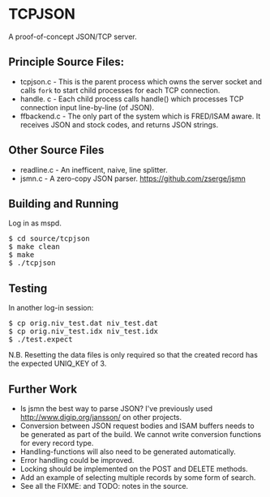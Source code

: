 # TCPJSON
A proof-of-concept JSON/TCP server.

## Principle Source Files:

- tcpjson.c   - This is the parent process which owns the server socket and calls `fork` to start child processes for each TCP connection.
- handle.  c  - Each child process calls handle() which processes TCP connection input line-by-line (of JSON).
- ffbackend.c - The only part of the system which is FRED/ISAM aware.  It receives JSON and stock codes, and returns JSON strings.

## Other Source Files
- readline.c  - An inefficent, naive, line splitter.
- jsmn.c      - A zero-copy JSON parser.  https://github.com/zserge/jsmn

## Building and Running

Log in as mspd.

<pre>
$ cd source/tcpjson
$ make clean
$ make
$ ./tcpjson
</pre>

## Testing

In another log-in session:

<pre>
$ cp orig.niv_test.dat niv_test.dat
$ cp orig.niv_test.idx niv_test.idx
$ ./test.expect
</pre>

N.B. Resetting the data files is only required so that the created record has the expected UNIQ_KEY of 3.

## Further Work

- Is jsmn the best way to parse JSON?  I've previously used http://www.digip.org/jansson/ on other projects.
- Conversion between JSON request bodies and ISAM buffers needs to be generated as part of the build.  We cannot write conversion functions for every record type.
- Handling-functions will also need to be generated automatically.
- Error handling could be improved.
- Locking should be implemented on the POST and DELETE methods.
- Add an example of selecting multiple records by some form of search.
- See all the FIXME: and TODO: notes in the source.

